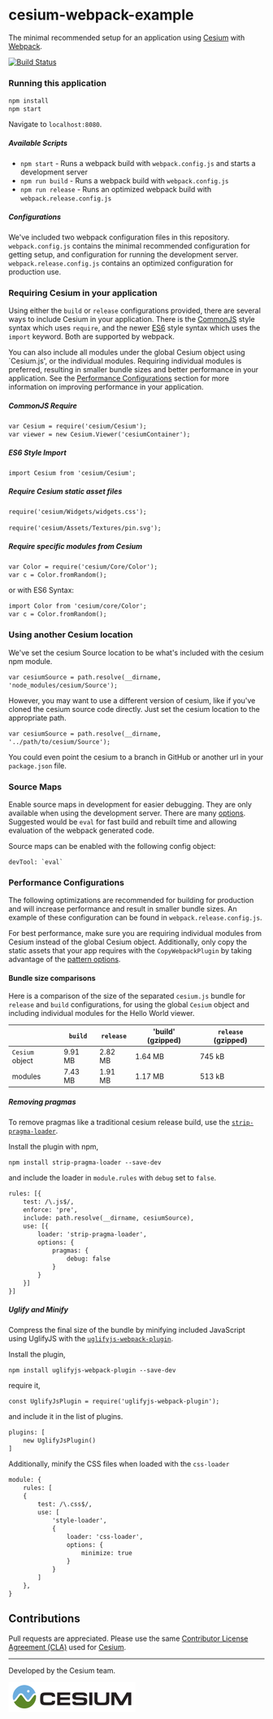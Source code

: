 # cesium-webpack-example

The minimal recommended setup for an application using [Cesium](https://cesiumjs.org/) with [Webpack](https://webpack.js.org/concepts/).

[![Build Status](https://travis-ci.org/AnalyticalGraphicsInc/cesium-webpack-example.svg?branch=using-custom-loader)](https://travis-ci.org/AnalyticalGraphicsInc/cesium-webpack-example)

### Running this application

	npm install
	npm start

Navigate to `localhost:8080`.

##### Available Scripts

* `npm start` - Runs a webpack build with `webpack.config.js` and starts a development server
* `npm run build` - Runs a webpack build with `webpack.config.js`
* `npm run release` - Runs an optimized webpack build with `webpack.release.config.js`

##### Configurations

We've included two webpack configuration files in this repository. `webpack.config.js` contains the minimal recommended configuration for getting setup, and configuration for running the development server. `webpack.release.config.js` contains  an optimized configuration for production use.

### Requiring Cesium in your application

Using either the `build` or `release` configurations provided, there are several ways to include Cesium in your application. There is the [CommonJS](http://requirejs.org/docs/commonjs.html) style syntax which uses `require`, and the newer [ES6](https://developer.mozilla.org/en-US/docs/Web/JavaScript/Reference/Statements/import) style syntax which uses the `import` keyword. Both are supported by webpack.

You can also include all modules under the global Cesium object using `Cesium.js', or the individual modules. Requiring individual modules is preferred, resulting in smaller bundle sizes and better performance in your application. See the [Performance Configurations](#performance-configurations) section for more information on improving performance in your application.
 
##### CommonJS Require

 	var Cesium = require('cesium/Cesium');
 	var viewer = new Cesium.Viewer('cesiumContainer');

##### ES6 Style Import

 	import Cesium from 'cesium/Cesium';
 
##### Require Cesium static asset files

 	require('cesium/Widgets/widgets.css');

 	require('cesium/Assets/Textures/pin.svg');

##### Require specific modules from Cesium

	var Color = require('cesium/Core/Color');
	var c = Color.fromRandom();

or with ES6 Syntax:

	import Color from 'cesium/core/Color';
	var c = Color.fromRandom();

### Using another Cesium location

We've set the cesium Source location to be what's included with the cesium npm module.

	var cesiumSource = path.resolve(__dirname, 'node_modules/cesium/Source');

However, you may want to use a different version of cesium, like if you've cloned the cesium source code directly. Just set the cesium location to the appropriate path.

	var cesiumSource = path.resolve(__dirname, '../path/to/cesium/Source');

You could even point the cesium to a branch in GitHub or another url in your `package.json` file.

### Source Maps

Enable source maps in development for easier debugging. They are only available when using the development server. There are many [options](https://webpack.js.org/configuration/devtool/). Suggested would be `eval` for fast build and rebuilt time and allowing evaluation of the webpack generated code.

Source maps can be enabled with the following config object:

	devTool: `eval`

### Performance Configurations 

The following optimizations are recommended for building for production and will increase performance and result in smaller bundle sizes. An example of these configuration can be found in `webpack.release.config.js`.

For best performance, make sure you are requiring individual modules from Cesium instead of the global Cesium object. Additionally, only copy the static assets that your app requires with the `CopyWebpackPlugin` by taking advantage of the [pattern options](https://github.com/webpack-contrib/copy-webpack-plugin#pattern-properties).

#### Bundle size comparisons

Here is a comparison of the size of the separated `cesium.js` bundle for `release` and `build` configurations, for using the global `Cesium` object and including individual modules for the Hello World viewer.

|     | `build` | `release` | 'build' (gzipped) | `release` (gzipped) |
| --- | --- | --- | --- | ---|
| `Cesium` object | 9.91 MB | 2.82 MB | 1.64 MB | 745 kB |
| modules | 7.43 MB | 1.91 MB | 1.17 MB | 513 kB | 

##### Removing pragmas

To remove pragmas like a traditional cesium release build, use the [`strip-pragma-loader`](https://www.npmjs.com/package/strip-pragma-loader).

Install the plugin with npm,

```
npm install strip-pragma-loader --save-dev
```

and include the loader in `module.rules` with `debug` set to `false`.

```
rules: [{
	test: /\.js$/,
	enforce: 'pre',
	include: path.resolve(__dirname, cesiumSource),
	use: [{
		loader: 'strip-pragma-loader',
		options: {
		    pragmas: {
				debug: false
			}
		}
	}]
}]
```

##### Uglify and Minify

Compress the final size of the bundle by minifying included JavaScript using UglifyJS with the [`uglifyjs-webpack-plugin`](https://webpack.js.org/plugins/uglifyjs-webpack-plugin/).

Install the plugin,

```
npm install uglifyjs-webpack-plugin --save-dev
```

require it,

```
const UglifyJsPlugin = require('uglifyjs-webpack-plugin');
```

and include it in the list of plugins.

```
plugins: [
	new UglifyJsPlugin()
]
```

Additionally, minify the CSS files when loaded with the `css-loader`

```
module: {
	rules: [
	{
		test: /\.css$/,
		use: [ 
			'style-loader', 
			{
				loader: 'css-loader',
				options: {
					minimize: true
				}
			}
		]
	},
}
```

## Contributions

Pull requests are appreciated. Please use the same [Contributor License Agreement (CLA)](https://github.com/AnalyticalGraphicsInc/cesium/blob/master/CONTRIBUTING.md) used for [Cesium](https://cesiumjs.org/).

---

Developed by the Cesium team.

<a href="https://cesium.com/"><img alt="Cesium" src="doc/cesium.png" /></a>
